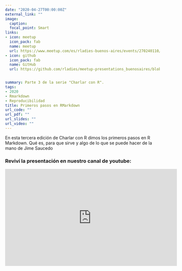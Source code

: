 ```yaml
---
date: "2020-04-27T00:00:00Z"
external_link: ""
image:
  caption:
  focal_point: Smart
links:
- icon: meetup
  icon_pack: fab
  name: meetup
  url: https://www.meetup.com/es/rladies-buenos-aires/events/270240110/
- icon: github
  icon_pack: fab
  name: GitHub
  url: https://github.com/rladies/meetup-presentations_buenosaires/blob/master/README.md


summary: Parte 3 de la serie "Charlar con R".
tags:
- 2020
- Rmarkdown
- Reproducibilidad
title: Primeros pasos en RMarkdown
url_code: ""
url_pdf: ""
url_slides: ""
url_video: ""
---
```


En esta tercera edición de Charlar con R dimos los primeros pasos en R Markdown. Qué es, para que sirve y algo de lo que se puede hacer de la mano de Jime Saucedo

### Reviví la presentación en nuestro canal de youtube:


<iframe width="560" height="315" src="https://www.youtube.com/embed/zENhUzKfCws" title="YouTube video player" frameborder="0" allow="accelerometer; autoplay; clipboard-write; encrypted-media; gyroscope; picture-in-picture" allowfullscreen></iframe>